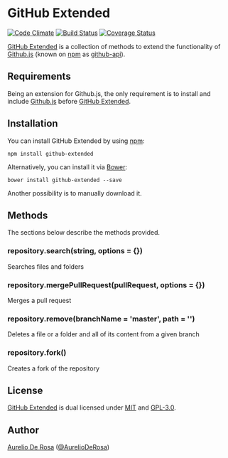 # GitHub Extended

[![Code Climate](https://codeclimate.com/github/github-tools/github-extended/badges/gpa.svg)](https://codeclimate.com/github/github-tools/github-extended)
[![Build Status](https://travis-ci.org/github-tools/github-extended.svg?branch=master)](https://travis-ci.org/github-tools/github-extended)
[![Coverage Status](https://coveralls.io/repos/github-tools/github-extended/badge.svg?branch=master&service=github)](https://coveralls.io/github/github-tools/github-extended?branch=master)

[GitHub Extended](https://github.com/AurelioDeRosa/github-extended) is a collection of methods to extend the 
functionality of [Github.js](https://github.com/michael/github) (known on [npm](https://www.npmjs.com) as
[github-api](https://www.npmjs.com/package/github-api)).

## Requirements

Being an extension for Github.js, the only requirement is to install and include
[Github.js](https://github.com/michael/github) before
[GitHub Extended](https://github.com/AurelioDeRosa/github-extended).

## Installation

You can install GitHub Extended by using [npm](https://www.npmjs.com):

```
npm install github-extended
```

Alternatively, you can install it via [Bower](http://bower.io):

```
bower install github-extended --save
```

Another possibility is to manually download it.

## Methods

The sections below describe the methods provided.

### repository.search(string, options = {})

Searches files and folders

### repository.mergePullRequest(pullRequest, options = {})

Merges a pull request

### repository.remove(branchName = 'master', path = '')

Deletes a file or a folder and all of its content from a given branch

### repository.fork()

Creates a fork of the repository

## License

[GitHub Extended](https://github.com/AurelioDeRosa/github-extended) is dual licensed under
[MIT](http://www.opensource.org/licenses/MIT) and [GPL-3.0](http://opensource.org/licenses/GPL-3.0).

## Author

[Aurelio De Rosa](http://www.audero.it) ([@AurelioDeRosa](https://twitter.com/AurelioDeRosa))
